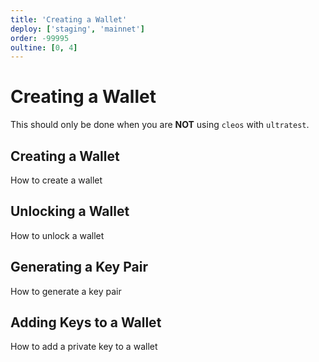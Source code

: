 ```yaml
---
title: 'Creating a Wallet'
deploy: ['staging', 'mainnet']
order: -99995
oultine: [0, 4]
---
```


# Creating a Wallet

This should only be done when you are **NOT** using `cleos` with `ultratest`.

## Creating a Wallet

How to create a wallet

## Unlocking a Wallet

How to unlock a wallet

## Generating a Key Pair

How to generate a key pair

## Adding Keys to a Wallet

How to add a private key to a wallet